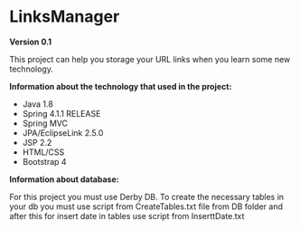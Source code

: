 # LinksManager 
**Version 0.1**

This project can help you storage your URL links when you learn some new technology.

**Information about the technology that used in the project:**

   - Java 1.8
   - Spring 4.1.1 RELEASE
   - Spring MVC
   - JPA/EclipseLink 2.5.0 
   - JSP 2.2
   - HTML/CSS
   - Bootstrap 4

**Information about database:**

For this project you must use Derby DB. To create the necessary tables in your db you must use script from CreateTables.txt file from DB folder and after this for insert date in tables use script from InserttDate.txt